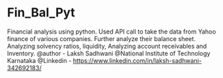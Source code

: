 # Fin_Bal_Pyt
Financial analysis using python. Used API call to take the data from Yahoo finance of various companies. Further analyze their balance sheet.
Analyzing solvency ratios, liquidity, Analyzing account receivables and Inventory.
@author - Laksh Sadhwani
@National Institute of Technology Karnataka
@Linkedin - https://www.linkedin.com/in/laksh-sadhwani-342692183/
